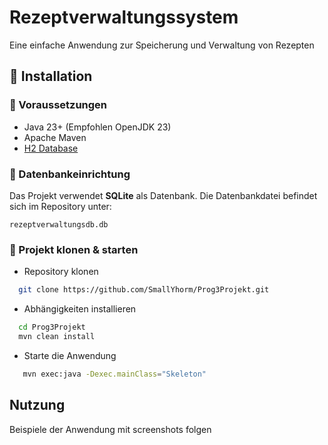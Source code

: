 # Rezeptverwaltungssystem

Eine einfache Anwendung zur Speicherung und Verwaltung von Rezepten


## 🚀 Installation

### 📌 Voraussetzungen
- Java 23+ (Empfohlen OpenJDK 23)
- Apache Maven
- [H2 Database](https://www.h2database.com/)

### 📂 Datenbankeinrichtung

Das Projekt verwendet **SQLite** als Datenbank. Die Datenbankdatei befindet sich im Repository unter:

```plaintext
rezeptverwaltungsdb.db
```
### 📂 Projekt klonen & starten
- Repository klonen
```sh
  git clone https://github.com/SmallYhorm/Prog3Projekt.git
```
- Abhängigkeiten installieren
```sh
  cd Prog3Projekt
  mvn clean install
```
- Starte die Anwendung

  
```sh
   mvn exec:java -Dexec.mainClass="Skeleton"
```



## Nutzung
Beispiele der Anwendung mit screenshots folgen

